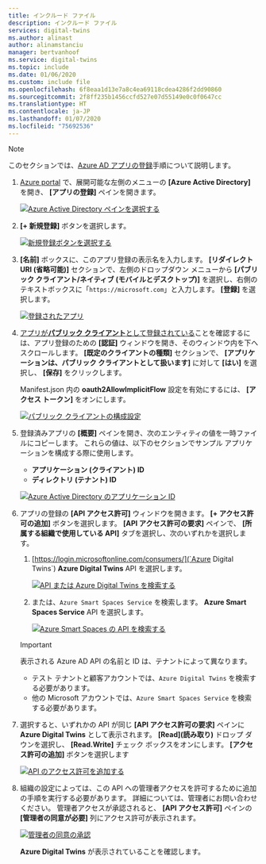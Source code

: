 ```yaml
---
title: インクルード ファイル
description: インクルード ファイル
services: digital-twins
ms.author: alinast
author: alinamstanciu
manager: bertvanhoof
ms.service: digital-twins
ms.topic: include
ms.date: 01/06/2020
ms.custom: include file
ms.openlocfilehash: 6f8eaa1d13e7a8c4ea69118cdea4286f2dd90860
ms.sourcegitcommit: 2f8ff235b1456ccfd527e07d55149e0c0f0647cc
ms.translationtype: HT
ms.contentlocale: ja-JP
ms.lasthandoff: 01/07/2020
ms.locfileid: "75692536"
---
```

>[!NOTE]
>このセクションでは、[Azure AD アプリの登録](https://docs.microsoft.com/azure/active-directory/develop/quickstart-register-app)手順について説明します。

1. [Azure portal](https://portal.azure.com) で、展開可能な左側のメニューの **[Azure Active Directory]** を開き、 **[アプリの登録]** ペインを開きます。 

    [![Azure Active Directory ペインを選択する](./media/digital-twins-permissions/select-aad-pane.png)](./media/digital-twins-permissions/select-aad-pane.png#lightbox)

1. **[+ 新規登録]** ボタンを選択します。

    [![新規登録ボタンを選択する](./media/digital-twins-permissions/aad-app-register.png)](./media/digital-twins-permissions/aad-app-register.png#lightbox)

1. **[名前]** ボックスに、このアプリ登録の表示名を入力します。 **[リダイレクト URI (省略可能)]** セクションで、左側のドロップダウン メニューから **[パブリック クライアント/ネイティブ (モバイルとデスクトップ)]** を選択し、右側のテキストボックスに「`https://microsoft.com`」と入力します。 **[登録]** を選択します。

    [![登録されたアプリ](./media/digital-twins-permissions/aad-app-reg-create.png)](./media/digital-twins-permissions/aad-app-reg-create.png#lightbox)

1. [アプリが**パブリック クライアント**として登録されている](https://docs.microsoft.com/azure/active-directory/develop/scenario-desktop-app-registration)ことを確認するには、アプリ登録のための **[認証]** ウィンドウを開き、そのウィンドウ内を下へスクロールします。 **[既定のクライアントの種類]** セクションで、 **[アプリケーションは、パブリック クライアントとして扱います]** に対して **[はい]** を選択し、 **[保存]** をクリックします。

    Manifest.json 内の **oauth2AllowImplicitFlow** 設定を有効にするには、 **[アクセス トークン]** をオンにします。

    [![パブリック クライアントの構成設定](./media/digital-twins-permissions/aad-public-client.png)](./media/digital-twins-permissions/aad-public-client.png#lightbox)

1.  登録済みアプリの **[概要]** ペインを開き、次のエンティティの値を一時ファイルにコピーします。 これらの値は、以下のセクションでサンプル アプリケーションを構成する際に使用します。

    - **アプリケーション (クライアント) ID**
    - **ディレクトリ (テナント) ID**

    [![Azure Active Directory のアプリケーション ID](./media/digital-twins-permissions/aad-app-reg-app-id.png)](./media/digital-twins-permissions/aad-app-reg-app-id.png#lightbox)

1. アプリの登録の **[API アクセス許可]** ウィンドウを開きます。 **[+ アクセス許可の追加]** ボタンを選択します。 **[API アクセス許可の要求]** ペインで、 **[所属する組織で使用している API]** タブを選択し、次のいずれかを選択します。
    
    1. [https://login.microsoftonline.com/consumers/](`Azure Digital Twins`) **Azure Digital Twins** API を選択します。

        [![API または Azure Digital Twins を検索する](./media/digital-twins-permissions/aad-aap-search-api-dt.png)](./media/digital-twins-permissions/aad-aap-search-api-dt.png#lightbox)

    1. または、`Azure Smart Spaces Service` を検索します。 **Azure Smart Spaces Service** API を選択します。

        [![Azure Smart Spaces の API を検索する](./media/digital-twins-permissions/aad-app-search-api.png)](./media/digital-twins-permissions/aad-app-search-api.png#lightbox)

    > [!IMPORTANT]
    > 表示される Azure AD API の名前と ID は、テナントによって異なります。
    > * テスト テナントと顧客アカウントでは、`Azure Digital Twins` を検索する必要があります。
    > * 他の Microsoft アカウントでは、`Azure Smart Spaces Service` を検索する必要があります。

1. 選択すると、いずれかの API が同じ **[API アクセス許可の要求]** ペインに **Azure Digital Twins** として表示されます。 **[Read]\(読み取り\)** ドロップ ダウンを選択し、 **[Read.Write]** チェック ボックスをオンにします。 **[アクセス許可の追加]** ボタンを選択します

    [![API のアクセス許可を追加する](./media/digital-twins-permissions/aad-app-req-permissions.png)](./media/digital-twins-permissions/aad-app-req-permissions.png#lightbox)

1. 組織の設定によっては、この API への管理者アクセスを許可するために追加の手順を実行する必要があります。 詳細については、管理者にお問い合わせください。 管理者アクセスが承認されると、 **[API アクセス許可]** ペインの **[管理者の同意が必要]** 列にアクセス許可が表示されます。 

    [![管理者の同意の承認](./media/digital-twins-permissions/aad-app-admin-consent.png)](./media/digital-twins-permissions/aad-app-admin-consent.png#lightbox)

    **Azure Digital Twins** が表示されていることを確認します。
